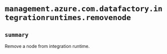 # `management.azure.com.datafactory.integrationruntimes.removenode`

## `summary`
Remove a node from integration runtime.


